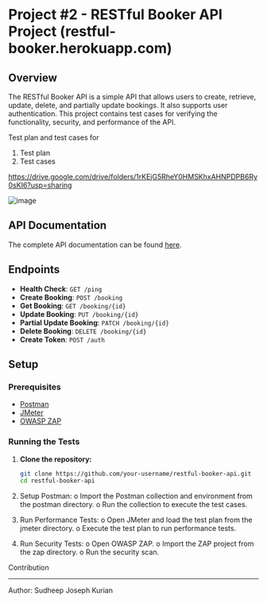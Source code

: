# Project #2 - RESTful Booker API Project (restful-booker.herokuapp.com)

## Overview

The RESTful Booker API is a simple API that allows users to create, retrieve, update, delete, and partially update bookings. It also supports user authentication. This project contains test cases for verifying the functionality, security, and performance of the API.

Test plan and test cases for 
1. Test plan
2. Test cases

https://drive.google.com/drive/folders/1rKEjG5RheY0HMSKhxAHNPDPB6Ry0sKI6?usp=sharing

![image](https://github.com/SudheepJosephKurian/SoftwareTestingProject_RESTAPI_restful-booker/assets/165445324/a36109c8-4bff-4467-979b-522030fb0918)

## API Documentation

The complete API documentation can be found [here](https://restful-booker.herokuapp.com/apidoc/index.html).

## Endpoints

- **Health Check**: `GET /ping`
- **Create Booking**: `POST /booking`
- **Get Booking**: `GET /booking/{id}`
- **Update Booking**: `PUT /booking/{id}`
- **Partial Update Booking**: `PATCH /booking/{id}`
- **Delete Booking**: `DELETE /booking/{id}`
- **Create Token**: `POST /auth`

## Setup

### Prerequisites

- [Postman](https://www.postman.com/downloads/)
- [JMeter](https://jmeter.apache.org/download_jmeter.cgi)
- [OWASP ZAP](https://www.zaproxy.org/download/)

### Running the Tests

1. **Clone the repository:**
   ```sh
   git clone https://github.com/your-username/restful-booker-api.git
   cd restful-booker-api

2.	Setup Postman:
o	Import the Postman collection and environment from the postman directory.
o	Run the collection to execute the test cases.

3.	Run Performance Tests:
o	Open JMeter and load the test plan from the jmeter directory.
o	Execute the test plan to run performance tests.

4.	Run Security Tests:
o	Open OWASP ZAP.
o	Import the ZAP project from the zap directory.
o	Run the security scan.

Contribution
________________________________________
Author: Sudheep Joseph Kurian
